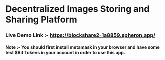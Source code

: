 # Decentralized Images Storing and Sharing Platform
### Live Demo Link :- https://blockshare2-1a8859.spheron.app/  

#### Note :- You should first install metamask in your browser and have some test $Bit Tokens in your account in order to use this app. 
